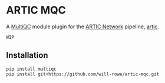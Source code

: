 # ARTIC MQC

A [MultiQC](https://multiqc.info/) module plugin for the [ARTIC Network](https://artic.network/) pipeline, [artic](https://github.com/artic-network/fieldbioinformatics).

```
WIP
```

## Installation

```
pip install multiqc
pip install git+https://github.com/will-rowe/artic-mqc.git
```